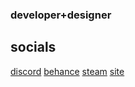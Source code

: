 ### developer+designer
## socials
[discord](https://discord.com/user/1102042422898335754)
[behance](https://behance.net/dreidelman)
[steam](https://steamcommunity.com/id/contrapuntal)
[site](https://dreidel.wtf)
